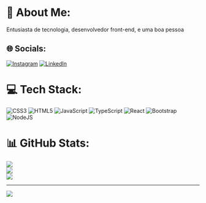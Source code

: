# 💫 About Me:
Entusiasta de tecnologia, desenvolvedor front-end, e uma boa pessoa


## 🌐 Socials:
[![Instagram](https://img.shields.io/badge/Instagram-%23E4405F.svg?logo=Instagram&logoColor=white)](https://instagram.com/joao_franca_23) [![LinkedIn](https://img.shields.io/badge/LinkedIn-%230077B5.svg?logo=linkedin&logoColor=white)](https://linkedin.com/in/joão-frança-9b37a9220) 

# 💻 Tech Stack:
![CSS3](https://img.shields.io/badge/css3-%231572B6.svg?style=for-the-badge&logo=css3&logoColor=white) ![HTML5](https://img.shields.io/badge/html5-%23E34F26.svg?style=for-the-badge&logo=html5&logoColor=white) ![JavaScript](https://img.shields.io/badge/javascript-%23323330.svg?style=for-the-badge&logo=javascript&logoColor=%23F7DF1E) ![TypeScript](https://img.shields.io/badge/typescript-%23007ACC.svg?style=for-the-badge&logo=typescript&logoColor=white) ![React](https://img.shields.io/badge/react-%2320232a.svg?style=for-the-badge&logo=react&logoColor=%2361DAFB) ![Bootstrap](https://img.shields.io/badge/bootstrap-%23563D7C.svg?style=for-the-badge&logo=bootstrap&logoColor=white) ![NodeJS](https://img.shields.io/badge/node.js-6DA55F?style=for-the-badge&logo=node.js&logoColor=white)
# 📊 GitHub Stats:
![](https://github-readme-stats.vercel.app/api?username=JoaoFranca23&theme=dark&hide_border=false&include_all_commits=false&count_private=false)<br/>
![](https://github-readme-streak-stats.herokuapp.com/?user=JoaoFranca23&theme=dark&hide_border=false)<br/>
![](https://github-readme-stats.vercel.app/api/top-langs/?username=JoaoFranca23&theme=dark&hide_border=false&include_all_commits=false&count_private=false&layout=compact)

---
[![](https://visitcount.itsvg.in/api?id=JoaoFranca23&icon=0&color=0)](https://visitcount.itsvg.in)

<!-- Proudly created with GPRM ( https://gprm.itsvg.in ) -->

